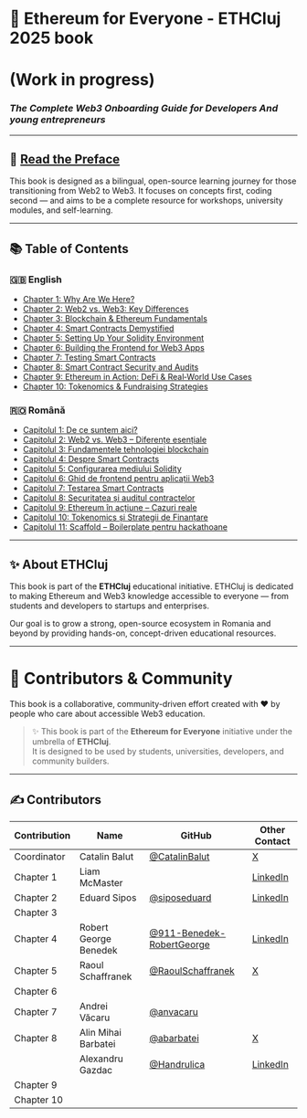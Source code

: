 # 📘 Ethereum for Everyone - ETHCluj 2025 book
# (Work in progress)
### *The Complete Web3 Onboarding Guide for Developers And young entrepreneurs*

---

## 📖 [Read the Preface](en/preface.md)

This book is designed as a bilingual, open-source learning journey for those transitioning from Web2 to Web3. It focuses on concepts first, coding second — and aims to be a complete resource for workshops, university modules, and self-learning.

---

## 📚 Table of Contents

### 🇬🇧 English
- [Chapter 1: Why Are We Here?](en/01-why-are-we-here.md)
- [Chapter 2: Web2 vs. Web3: Key Differences](en/02-web2-vs-web3.md)
- [Chapter 3: Blockchain & Ethereum Fundamentals](en/03-blockchain-fundamentals.md)
- [Chapter 4: Smart Contracts Demystified](en/04-smart-contracts.md)
- [Chapter 5: Setting Up Your Solidity Environment](en/05-solidity-env.md)
- [Chapter 6: Building the Frontend for Web3 Apps](en/06-frontend-guide.md)
- [Chapter 7: Testing Smart Contracts](en/07-testing-smart-contracts.md)
- [Chapter 8: Smart Contract Security and Audits](en/08-security-audits.md)
- [Chapter 9: Ethereum in Action: DeFi & Real‑World Use Cases](en/09-real-world-usecases.md)
- [Chapter 10: Tokenomics & Fundraising Strategies](en/10-tokenomics-fundraising.md)

### 🇷🇴 Română
- [Capitolul 1: De ce suntem aici?](ro/01-de-ce-suntem-aici.md)
- [Capitolul 2: Web2 vs. Web3 – Diferențe esențiale](ro/02-web2-vs-web3.md)
- [Capitolul 3: Fundamentele tehnologiei blockchain](ro/03-fundamentele-blockchainului.md)
- [Capitolul 4: Despre Smart Contracts](ro/04-smart-contracts-explicati.md)
- [Capitolul 5: Configurarea mediului Solidity](ro/05-mediu-solidity.md)
- [Capitolul 6: Ghid de frontend pentru aplicații Web3](ro/06-ghid-frontend.md)
- [Capitolul 7: Testarea Smart Contracts](ro/07-testing-smart-contracts.md)
- [Capitolul 8: Securitatea și auditul contractelor](ro/08-securitate-audit.md)
- [Capitolul 9: Ethereum în acțiune – Cazuri reale](ro/09-cazuri-reale.md)
- [Capitolul 10: Tokenomics și Strategii de Finanțare](ro/10-tokenomics-finantare.md)
- [Capitolul 11: Scaffold – Boilerplate pentru hackathoane](ro/11-scaffold.md)

---

## ✨ About ETHCluj

This book is part of the **ETHCluj** educational initiative. ETHCluj is dedicated to making Ethereum and Web3 knowledge accessible to everyone — from students and developers to startups and enterprises.

Our goal is to grow a strong, open-source ecosystem in Romania and beyond by providing hands-on, concept-driven educational resources.

---

# 🤝 Contributors & Community

This book is a collaborative, community-driven effort created with ❤️ by people who care about accessible Web3 education.

> ✨ This book is part of the **Ethereum for Everyone** initiative under the umbrella of **ETHCluj**.  
> It is designed to be used by students, universities, developers, and community builders.

---

## ✍️ Contributors

| Contribution | Name                  | GitHub                                                | Other Contact                    |
|-------------|----------------------|-------------------------------------------------------|----------------------------------|
| Coordinator | Catalin Balut        | [@CatalinBalut](https://github.com/CatalinBalut)     | [X](https://x.com/catalin_balut) |
| Chapter 1   | Liam McMaster        |                                                       | [LinkedIn](https://www.linkedin.com/in/liam-patrick-mcmaster) |
| Chapter 2   | Eduard Sipos         | [@siposeduard](https://github.com/siposeduard)       | [LinkedIn](https://www.linkedin.com/in/eduard-sipos/) |
| Chapter 3   |                      |                                                       |                                  |
| Chapter 4   | Robert George Benedek| [@911-Benedek-RobertGeorge](https://github.com/911-Benedek-RobertGeorge) | [LinkedIn](https://www.linkedin.com/in/benedek-robert/) |
| Chapter 5   | Raoul Schaffranek    | [@RaoulSchaffranek](https://github.com/RaoulSchaffranek) | [X](https://x.com/RaoulSaffron)  |
| Chapter 6   |                      |                                                       |                                  |
| Chapter 7   | Andrei Văcaru        | [@anvacaru](https://github.com/anvacaru)             |                                  |
| Chapter 8   | Alin Mihai Barbatei  | [@abarbatei](https://github.com/abarbatei)          | [X](https://x.com/abarbatei)     |
|            | Alexandru Gazdac      | [@Handrulica](https://github.com/Handrulica)         | [LinkedIn](https://www.linkedin.com/in/alexandru-gazdac/) |
| Chapter 9   |                      |                                                       |                                  |
| Chapter 10  |                      |                                                       |                                  |

